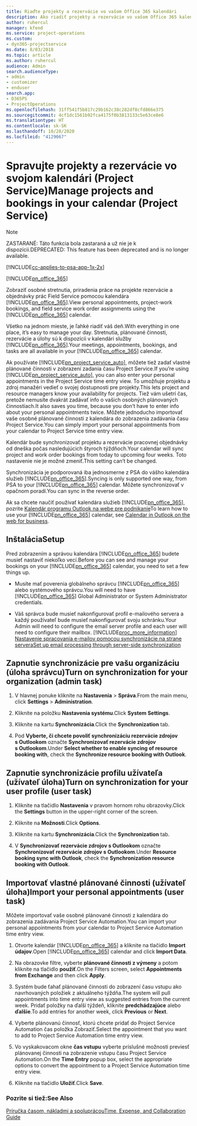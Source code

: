```yaml
---
title: Riaďte projekty a rezervácie vo vašom Office 365 kalendári
description: Ako riadiť projekty a rezervácie vo vašom Office 365 kalendári
author: ruhercul
manager: kfend
ms.service: project-operations
ms.custom:
- dyn365-projectservice
ms.date: 8/03/2018
ms.topic: article
ms.author: ruhercul
audience: Admin
search.audienceType:
- admin
- customizer
- enduser
search.app:
- D365PS
- ProjectOperations
ms.openlocfilehash: 31ff541f5b817c29b162c38c282df8cfd866e375
ms.sourcegitcommit: 4cf1dc1561b92fca4175f0b3813133c5e63ce8e6
ms.translationtype: HT
ms.contentlocale: sk-SK
ms.lasthandoff: 10/28/2020
ms.locfileid: "4129067"
---
```

# <a name="manage-projects-and-bookings-in-your-calendar-project-service"></a><span data-ttu-id="8aeb8-103">Spravujte projekty a rezervácie vo svojom kalendári (Project Service)</span><span class="sxs-lookup"><span data-stu-id="8aeb8-103">Manage projects and bookings in your calendar (Project Service)</span></span>

> [!Note]
> <span data-ttu-id="8aeb8-104">ZASTARANÉ: Táto funkcia bola zastaraná a už nie je k dispozícii.</span><span class="sxs-lookup"><span data-stu-id="8aeb8-104">DEPRECATED: This feature has been deprecated and is no longer available.</span></span>

[!INCLUDE[cc-applies-to-psa-app-1x-2x](../includes/cc-applies-to-psa-app-1x-2x.md)]

[!INCLUDE[pn_office_365](../includes/pn-office-365.md)] 

<span data-ttu-id="8aeb8-105">Zobraziť osobné stretnutia, priradenia práce na projekte rezervácie a objednávky prác Field Service pomocou kalendára [!INCLUDE[pn_office_365](../includes/pn-office-365.md)].</span><span class="sxs-lookup"><span data-stu-id="8aeb8-105">View personal appointments, project-work bookings, and field service work order assignments using the [!INCLUDE[pn_office_365](../includes/pn-office-365.md)] calendar.</span></span>  
  
 <span data-ttu-id="8aeb8-106">Všetko na jednom mieste, je ľahké riadiť váš deň.</span><span class="sxs-lookup"><span data-stu-id="8aeb8-106">With everything in one place, it’s easy to manage your day.</span></span> <span data-ttu-id="8aeb8-107">Stretnutia, plánované činnosti, rezervácie a úlohy sú k dispozícii v kalendári služby [!INCLUDE[pn_office_365](../includes/pn-office-365.md)].</span><span class="sxs-lookup"><span data-stu-id="8aeb8-107">Your meetings, appointments, bookings, and tasks are all available in your [!INCLUDE[pn_office_365](../includes/pn-office-365.md)] calendar.</span></span>  
  
 <span data-ttu-id="8aeb8-108">Ak používate [!INCLUDE[pn_project_service_auto](../includes/pn-project-service-auto.md)], môžete tiež zadať vlastné plánované činnosti v zobrazení zadania času Project Service.</span><span class="sxs-lookup"><span data-stu-id="8aeb8-108">If you’re using [!INCLUDE[pn_project_service_auto](../includes/pn-project-service-auto.md)], you can also enter your personal appointments in the Project Service time entry view.</span></span> <span data-ttu-id="8aeb8-109">To umožňuje projektu a zdroj manažéri vedieť o svojej dostupnosti pre projekty.</span><span class="sxs-lookup"><span data-stu-id="8aeb8-109">This lets project and resource managers know your availability for projects.</span></span> <span data-ttu-id="8aeb8-110">Tiež vám ušetrí čas, pretože nemusíte dvakrát zadávať info o vašich osobných plánovaných činnostiach.</span><span class="sxs-lookup"><span data-stu-id="8aeb8-110">It also saves you time, because you don’t have to enter info about your personal appointments twice.</span></span> <span data-ttu-id="8aeb8-111">Môžete jednoducho importovať vaše osobné plánované činnosti z kalendára do zobrazenia zadávania času Project Service.</span><span class="sxs-lookup"><span data-stu-id="8aeb8-111">You can simply import your personal appointments from your calendar to Project Service time entry view.</span></span>  
  
 <span data-ttu-id="8aeb8-112">Kalendár bude synchronizovať projektu a rezervácie pracovnej objednávky od dneška počas nasledujúcich štyroch týždňoch.</span><span class="sxs-lookup"><span data-stu-id="8aeb8-112">Your calendar will sync project and work order bookings from today to upcoming four weeks.</span></span> <span data-ttu-id="8aeb8-113">Toto nastavenie nie je možné zmeniť.</span><span class="sxs-lookup"><span data-stu-id="8aeb8-113">This setting can’t be changed.</span></span>  
  
 <span data-ttu-id="8aeb8-114">Synchronizácia je podporovaná iba jednosmerne z PSA do vášho kalendára služieb [!INCLUDE[pn_office_365](../includes/pn-office-365.md)].</span><span class="sxs-lookup"><span data-stu-id="8aeb8-114">Syncing is only supported one way, from PSA to your [!INCLUDE[pn_office_365](../includes/pn-office-365.md)] calendar.</span></span> <span data-ttu-id="8aeb8-115">Môžete synchronizovať v opačnom poradí.</span><span class="sxs-lookup"><span data-stu-id="8aeb8-115">You can sync in the reverse order.</span></span> 
  
 <span data-ttu-id="8aeb8-116">Ak sa chcete naučiť používať kalendára služieb [!INCLUDE[pn_office_365](../includes/pn-office-365.md)], pozrite [Kalendár programu Outlook na webe pre podnikanie](https://support.office.com/article/Calendar-in-Outlook-on-the-web-for-business-5219c457-d1fe-4c2f-9032-1a816b88e936)</span><span class="sxs-lookup"><span data-stu-id="8aeb8-116">To learn how to use your [!INCLUDE[pn_office_365](../includes/pn-office-365.md)] calendar, see [Calendar in Outlook on the web for business](https://support.office.com/article/Calendar-in-Outlook-on-the-web-for-business-5219c457-d1fe-4c2f-9032-1a816b88e936).</span></span>  
  
## <a name="setup"></a><span data-ttu-id="8aeb8-117">Inštalácia</span><span class="sxs-lookup"><span data-stu-id="8aeb8-117">Setup</span></span>  
 <span data-ttu-id="8aeb8-118">Pred zobrazením a správou kalendára [!INCLUDE[pn_office_365](../includes/pn-office-365.md)] budete musieť nastaviť niekoľko vecí.</span><span class="sxs-lookup"><span data-stu-id="8aeb8-118">Before you can see and manage your bookings on your [!INCLUDE[pn_office_365](../includes/pn-office-365.md)] calendar, you need to set a few things up.</span></span>  
  
- <span data-ttu-id="8aeb8-119">Musíte mať poverenia globálneho správcu [!INCLUDE[pn_office_365](../includes/pn-office-365.md)] alebo systémového správcu.</span><span class="sxs-lookup"><span data-stu-id="8aeb8-119">You will need to have [!INCLUDE[pn_office_365](../includes/pn-office-365.md)] Global Administrator or System Administrator credentials.</span></span>  
  
- <span data-ttu-id="8aeb8-120">Váš správca bude musieť nakonfigurovať profil e-mailového servera a každý používateľ bude musieť nakonfigurovať svoju schránku.</span><span class="sxs-lookup"><span data-stu-id="8aeb8-120">Your Admin will need to configure the email server profile and each user will need to configure their mailbox.</span></span> [!INCLUDE[proc_more_information](../includes/proc-more-information.md)] <span data-ttu-id="8aeb8-121">[Nastavenie spracovania e-mailov pomocou synchronizácie na strane servera](https://docs.microsoft.com/dynamics365/customerengagement/on-premises/admin/set-up-server-side-synchronization-of-email-appointments-contacts-and-tasks)</span><span class="sxs-lookup"><span data-stu-id="8aeb8-121">[Set up email processing through server-side synchronization](https://docs.microsoft.com/dynamics365/customerengagement/on-premises/admin/set-up-server-side-synchronization-of-email-appointments-contacts-and-tasks)</span></span>  
  
## <a name="turn-on-synchronization-for-your-organization-admin-task"></a><span data-ttu-id="8aeb8-122">Zapnutie synchronizácie pre vašu organizáciu (úloha správcu)</span><span class="sxs-lookup"><span data-stu-id="8aeb8-122">Turn on synchronization for your organization (admin task)</span></span>  
  
1.  <span data-ttu-id="8aeb8-123">V hlavnej ponuke kliknite na **Nastavenia** > **Správa**.</span><span class="sxs-lookup"><span data-stu-id="8aeb8-123">From the main menu, click **Settings** > **Administration**.</span></span>  
  
2.  <span data-ttu-id="8aeb8-124">Kliknite na položku **Nastavenia systému**.</span><span class="sxs-lookup"><span data-stu-id="8aeb8-124">Click **System Settings**.</span></span>  
  
3.  <span data-ttu-id="8aeb8-125">Kliknite na kartu **Synchronizácia**.</span><span class="sxs-lookup"><span data-stu-id="8aeb8-125">Click the **Synchronization** tab.</span></span>  
  
4.  <span data-ttu-id="8aeb8-126">Pod **Vyberte, či chcete povoliť synchronizáciu rezervácie zdrojov s Outlookom** označte **Synchronizovať rezervácie zdrojov s Outlookom**.</span><span class="sxs-lookup"><span data-stu-id="8aeb8-126">Under **Select whether to enable syncing of resource booking with**, check the **Synchronize resource booking with Outlook**.</span></span>  
  
## <a name="turn-on-synchronization-for-your-user-profile-user-task"></a><span data-ttu-id="8aeb8-127">Zapnutie synchronizácie profilu užívateľa (užívateľ úloha)</span><span class="sxs-lookup"><span data-stu-id="8aeb8-127">Turn on synchronization for your user profile (user task)</span></span>  
  
1.  <span data-ttu-id="8aeb8-128">Kliknite na tlačidlo **Nastavenia**  v pravom hornom rohu obrazovky.</span><span class="sxs-lookup"><span data-stu-id="8aeb8-128">Click the **Settings** button in the upper-right corner of the screen.</span></span>  
  
2.  <span data-ttu-id="8aeb8-129">Kliknite na **Možnosti**.</span><span class="sxs-lookup"><span data-stu-id="8aeb8-129">Click **Options**.</span></span>  
  
3.  <span data-ttu-id="8aeb8-130">Kliknite na kartu **Synchronizácia**.</span><span class="sxs-lookup"><span data-stu-id="8aeb8-130">Click the **Synchronization** tab.</span></span>  
  
4.  <span data-ttu-id="8aeb8-131">V **Synchronizovať rezervácie zdrojov s Outlookom** označte **Synchronizovať rezervácie zdrojov s Outlookom**.</span><span class="sxs-lookup"><span data-stu-id="8aeb8-131">Under **Resource booking sync with Outlook**, check the **Synchronization resource booking with Outlook**.</span></span>  
  
## <a name="import-your-personal-appointments-user-task"></a><span data-ttu-id="8aeb8-132">Importovať vlastné plánované činnosti (užívateľ úloha)</span><span class="sxs-lookup"><span data-stu-id="8aeb8-132">Import your personal appointments (user task)</span></span>  
 <span data-ttu-id="8aeb8-133">Môžete importovať vaše osobné plánované činnosti z kalendára do zobrazenia zadávania Project Service Automation.</span><span class="sxs-lookup"><span data-stu-id="8aeb8-133">You can import your personal appointments from your calendar to Project Service Automation time entry view.</span></span>  
  
1. <span data-ttu-id="8aeb8-134">Otvorte kalendár [!INCLUDE[pn_office_365](../includes/pn-office-365.md)] a kliknite na tlačidlo **Import údajov**.</span><span class="sxs-lookup"><span data-stu-id="8aeb8-134">Open [!INCLUDE[pn_office_365](../includes/pn-office-365.md)] calendar and click **Import Data**.</span></span>  
  
2. <span data-ttu-id="8aeb8-135">Na obrazovke filtre, vyberte **plánované činnosti z výmeny** a potom kliknite na tlačidlo **použiť**.</span><span class="sxs-lookup"><span data-stu-id="8aeb8-135">On the Filters screen, select **Appointments from Exchange** and then click **Apply**.</span></span>  
  
3. <span data-ttu-id="8aeb8-136">Systém bude ťahať plánované činnosti do zobrazení času vstupu ako navrhovaných položiek z aktuálneho týždňa.</span><span class="sxs-lookup"><span data-stu-id="8aeb8-136">The system will pull appointments into time entry view as suggested entries from the current week.</span></span> <span data-ttu-id="8aeb8-137">Pridať položky na ďalší týždeň, kliknite **predchádzajúce** alebo **ďalšie**.</span><span class="sxs-lookup"><span data-stu-id="8aeb8-137">To add entries for another week, click **Previous** or **Next**.</span></span>  
  
4. <span data-ttu-id="8aeb8-138">Vyberte plánovanú činnosť, ktorú chcete pridať do Project Service Automation čas položka Zobraziť.</span><span class="sxs-lookup"><span data-stu-id="8aeb8-138">Select the appointment that you want to add to Project Service Automation time entry view.</span></span>  
  
5. <span data-ttu-id="8aeb8-139">Vo vyskakovacom okne **čas vstupu** vyberte príslušné možnosti previesť plánovanej činnosti na zobrazenie vstupu času Project Service Automation.</span><span class="sxs-lookup"><span data-stu-id="8aeb8-139">On the **Time Entry** popup box, select the appropriate options to convert the appointment to a Project Service Automation time entry view.</span></span>  
  
6. <span data-ttu-id="8aeb8-140">Kliknite na tlačidlo **Uložiť**.</span><span class="sxs-lookup"><span data-stu-id="8aeb8-140">Click **Save**.</span></span>  
  
### <a name="see-also"></a><span data-ttu-id="8aeb8-141">Pozrite si tiež:</span><span class="sxs-lookup"><span data-stu-id="8aeb8-141">See Also</span></span>  
 [<span data-ttu-id="8aeb8-142">Príručka časom, nákladmi a spoluprácou</span><span class="sxs-lookup"><span data-stu-id="8aeb8-142">Time, Expense, and Collaboration Guide</span></span>](../psa/time-expense-collaboration-guide.md)

